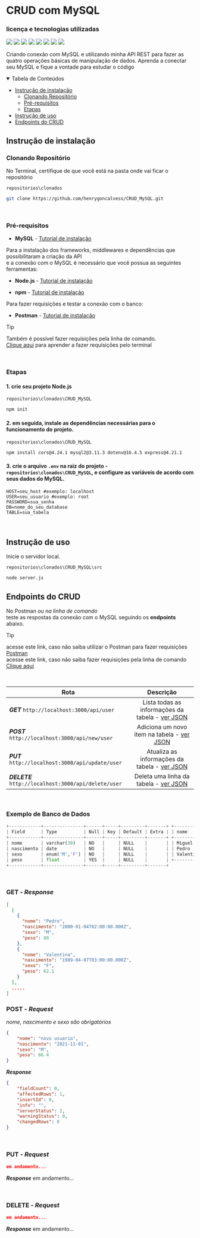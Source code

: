 # CRUD com MySQL

### licença e tecnologias utilizadas

<img src="https://img.shields.io/github/license/henrygoncalvess/CRUD_MySQL?style=for-the-badge&labelColor=gray&color=97ca00"> <img src="https://img.shields.io/badge/mysql-8.0.39-4479A1?style=for-the-badge&logo=mysql&logoColor=white&labelColor=gray"> <img src="https://img.shields.io/badge/express-4.21.1-000000?style=for-the-badge&logo=express&logoColor=black&labelColor=gray"> <img src="https://img.shields.io/badge/cors-2.8.5-royalblue?style=for-the-badge&logo=cors&logoColor=black&labelColor=gray"> <img src="https://img.shields.io/badge/node-20.16.0-5FA04E?style=for-the-badge&logo=node.js&logoColor=5FA04E&labelColor=gray"> <img src="https://img.shields.io/badge/npm-10.8.2-CB3837?style=for-the-badge&logo=npm&logoColor=CB3837&labelColor=gray"> <img src="https://img.shields.io/badge/postman-11.16.0-FF6C37?style=for-the-badge&logo=postman&logoColor=FF6C37&labelColor=gray"> <img src="https://img.shields.io/badge/dotenv-16.4.5-ECD53F?style=for-the-badge&logo=dotenv&logoColor=yellow&labelColor=gray">

Criando conexão com MySQL e utilizando minha API REST para fazer as quatro operações básicas de manipulação de dados. Aprenda a conectar seu MySQL e fique a vontade para estudar o código

  
<details open="open">
<summary>Tabela de Conteúdos</summary>
  
- [Instrução de instalação](#instrução-de-instalação)
  - [Clonando Repositório](#clonando-repositório)
  - [Pré-requisitos](#pré-requisitos)
  - [Etapas](#etapas)
- [Instrução de uso](#instrução-de-uso)
- [Endpoints do CRUD](#endpoints-do-crud)
  
</details>

## Instrução de instalação

### Clonando Repositório
No Terminal, certifique de que você está na pasta onde vai ficar o repositório

```repositorios\clonados```
``` bash
git clone https://github.com/henrygoncalvess/CRUD_MySQL.git
```

<br>

### Pré-requisitos
- **MySQL** - [Tutorial de instalação](https://www.alura.com.br/artigos/mysql-do-download-e-instalacao-ate-sua-primeira-tabela)

Para a instalação dos frameworks, middlewares e dependências que possibilitaram a criação da API  
e a conexão com o MySQL é necessário que você possua as seguintes ferramentas:

- **Node.js** - [Tutorial de instalação](https://nodejs.org/pt)

- **npm** - [Tutorial de instalação](https://docs.npmjs.com/downloading-and-installing-node-js-and-npm)

Para fazer requisições e testar a conexão com o banco:
- **Postman** - [Tutorial de instalação](https://www.postman.com/downloads/)

> [!tip]
> Também é possível fazer requisições pela linha de comando.  
[Clique aqui](https://www.campuscode.com.br/conteudos/comandos-curl-para-testar-requisicoes-api) para aprender a fazer requisições pelo terminal

<br>

### Etapas

#### 1. crie seu projeto Node.js

`repositorios\clonados\CRUD_MySQL`
``` bash
npm init
```
#### 2. em seguida, instale as dependências necessárias para o funcionamento do projeto.

`repositorios\clonados\CRUD_MySQL`
``` bash
npm install cors@4.24.1 mysql2@3.11.3 dotenv@16.4.5 express@4.21.1
```

#### 3. crie o arquivo `.env` na raiz do projeto - `repositorios\clonados\CRUD_MySQL`, e configure as variáveis de acordo com seus dados do MySQL.

``` .env
HOST=seu_host #exemplo: localhost
USER=seu_usuario #exemplo: root
PASSWORD=sua_senha
DB=nome_do_seu_database
TABLE=sua_tabela
```

<br>

## Instrução de uso

Inicie o servidor local.

`repositorios\clonados\CRUD_MySQL\src`
``` bash
node server.js
```

## Endpoints do CRUD

No Postman *ou na linha de comando*  
teste as respostas da conexão com o MySQL seguindo os **endpoints** abaixo.

> [!tip]
> acesse este link, caso não saiba utilizar o Postman para fazer requisições [Postman](https://learning.postman.com/docs/introduction/overview/)  
> acesse este link, caso não saiba fazer requisições pela linha de comando [Clique aqui](https://www.campuscode.com.br/conteudos/comandos-curl-para-testar-requisicoes-api)

<br>

Rota | Descrição
--- | :---:
***GET*** ` http://localhost:3000/api/user ` | Lista todas as informações da tabela - [ver JSON](#get---response)
***POST*** ` http://localhost:3000/api/new/user ` | Adiciona um novo item na tabela - [ver JSON](#post---request)
***PUT*** ` http://localhost:3000/api/update/user ` | Atualiza as informações da tabela - [ver JSON](#put---request)
***DELETE*** ` http://localhost:3000/api/delete/user ` | Deleta uma linha da tabela - [ver JSON](#delete---request)

<br>

### Exemplo de Banco de Dados

``` python
+------------+---------------+------+-----+---------+-------+ +-----------+------------+------+------+
| Field      | Type          | Null | Key | Default | Extra | | nome      | nascimento | sexo | peso |
+------------+---------------+------+-----+---------+-------+ +-----------+------------+------+------+
| nome       | varchar(30)   | NO   |     | NULL    |       | | Miguel    | 2004-10-29 | M    | 55.3 |
| nascimento | date          | NO   |     | NULL    |       | | Pedro     | 2001-02-04 | M    | 80.9 |
| sexo       | enum('M','F') | NO   |     | NULL    |       | | Valentina | 1989-04-07 | F    | 62.1 |
| peso       | float         | YES  |     | NULL    |       | +-----------+------------+------+------+
+------------+---------------+------+-----+---------+-------+
```

<br>

### GET - ***Response***

``` json
[
  [
    {
      "nome": "Pedro",
      "nascimento": "2000-01-04T02:00:00.000Z",
      "sexo": "M",
      "peso": 80
    },
    {
      "nome": "Valentina",
      "nascimento": "1989-04-07T03:00:00.000Z",
      "sexo": "F",
      "peso": 62.1
    }
  ],
  .....
]
```

### POST - ***Request***

_nome, nascimento e sexo são obrigatórios_
``` json
{
    "nome": "novo usuario",
    "nascimento": "2021-11-01",
    "sexo": "M",
    "peso": 66.4
}
```

***Response***

``` json
{
    "fieldCount": 0,
    "affectedRows": 1,
    "insertId": 0,
    "info": "",
    "serverStatus": 2,
    "warningStatus": 0,
    "changedRows": 0
}
```

<br>

### PUT - ***Request***

``` json
em andamento...
```

***Response***
em andamento...

<br>

### DELETE - ***Request***

``` json
em andamento...
```

***Response***
em andamento...
